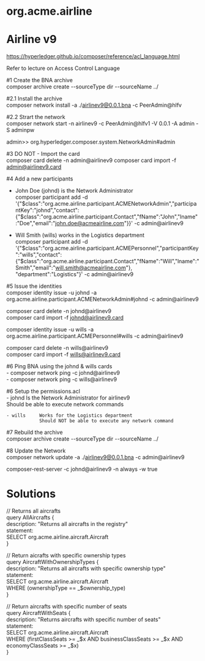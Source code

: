 # org.acme.airline

# Airline v9

https://hyperledger.github.io/composer/reference/acl_language.html

Refer to lecture on Access Control Language


#1 Create the BNA archive  
composer archive create  --sourceType dir --sourceName ../

#2.1 Install the archive  
composer network install -a ./airlinev9@0.0.1.bna -c PeerAdmin@hlfv

#2.2 Strart the network  
composer network start -n airlinev9 -c PeerAdmin@hlfv1 -V 0.0.1 -A admin -S adminpw

admin>> org.hyperledger.composer.system.NetworkAdmin#admin

#3 DO NOT - Import the card  
composer card delete -n admin@airlinev9
composer card import -f admin@airlinev9.card

#4 Add a new participants

- John Doe (johnd) is the Network Administrator  
composer participant add -d '{"$class":"org.acme.airline.participant.ACMENetworkAdmin","participantKey":"johnd","contact":{"$class":"org.acme.airline.participant.Contact","fName":"John","lname":"Doe","email":"john.doe@acmeairline.com"}}' -c admin@airlinev9

- Will Smith (wills) works in the Logistics department  
composer participant add -d '{"$class":"org.acme.airline.participant.ACMEPersonnel","participantKey":"wills","contact":{"$class":"org.acme.airline.participant.Contact","fName":"Will","lname":"Smith","email":"will.smith@acmeairline.com"}, "department":"Logistics"}' -c admin@airlinev9

#5 Issue the identities  
composer identity issue -u johnd -a org.acme.airline.participant.ACMENetworkAdmin#johnd -c admin@airlinev9

composer card delete -n johnd@airlinev9  
composer card import -f johnd@airlinev9.card

composer identity issue -u wills -a org.acme.airline.participant.ACMEPersonnel#wills -c admin@airlinev9 

composer card delete -n wills@airlinev9  
composer card import -f wills@airlinev9.card

#6 Ping BNA using the johnd & wills cards  
    - composer network ping -c johnd@airlinev9  
    - composer network ping -c wills@airlinev9

#6 Setup the permissions.acl  
    - johnd     Is the Network Administrator for airlinev9  
                Should be able to execute network commands

    - wills     Works for the Logistics department  
                Should NOT be able to execute any network command

#7 Rebuild the archive  
composer archive create  --sourceType dir --sourceName ../

#8 Update the Network  
composer network update -a ./airlinev9@0.0.1.bna -c admin@airlinev9


composer-rest-server -c johnd@airlinev9 -n always -w true

Solutions  
=========  
// Returns all aircrafts  
query AllAircrafts {  
 description: "Returns all aircrafts in the registry"  
 statement:  
 SELECT org.acme.airline.aircraft.Aircraft  
}  
 
// Return aicrafts with specific ownership types  
query AircraftWithOwnershipTypes {  
 description: "Returns all aircrafts with specific ownership type"  
 statement:  
 SELECT org.acme.airline.aircraft.Aircraft  
 WHERE (ownershipType == _$ownership_type)  
}  
 
// Return aircrafts with specific number of seats  
query AircraftWithSeats {  
 description: "Returns aircrafts with specific number of seats"  
 statement:  
 SELECT org.acme.airline.aircraft.Aircraft  
 WHERE (firstClassSeats >= _$x AND businessClassSeats >= _$x AND economyClassSeats >= _$x)  
}  

